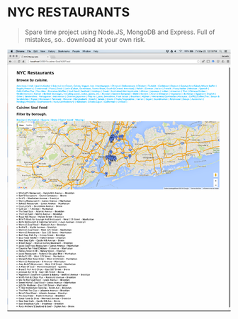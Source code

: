 # NYC RESTAURANTS

> Spare time project using Node.JS, MongoDB and Express. Full of mistakes, so.. download at your own risk.

![](screenshot.png)
